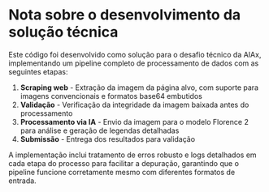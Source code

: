 # Nota sobre o desenvolvimento da solução técnica

Este código foi desenvolvido como solução para o desafio técnico da AIAx, implementando um pipeline completo de processamento de dados com as seguintes etapas:

1. **Scraping web** - Extração da imagem da página alvo, com suporte para imagens convencionais e formatos base64 embutidos
2. **Validação** - Verificação da integridade da imagem baixada antes do processamento
3. **Processamento via IA** - Envio da imagem para o modelo Florence 2 para análise e geração de legendas detalhadas
4. **Submissão** - Entrega dos resultados para validação

A implementação inclui tratamento de erros robusto e logs detalhados em cada etapa do processo para facilitar a depuração, garantindo que o pipeline funcione corretamente mesmo com diferentes formatos de entrada.
